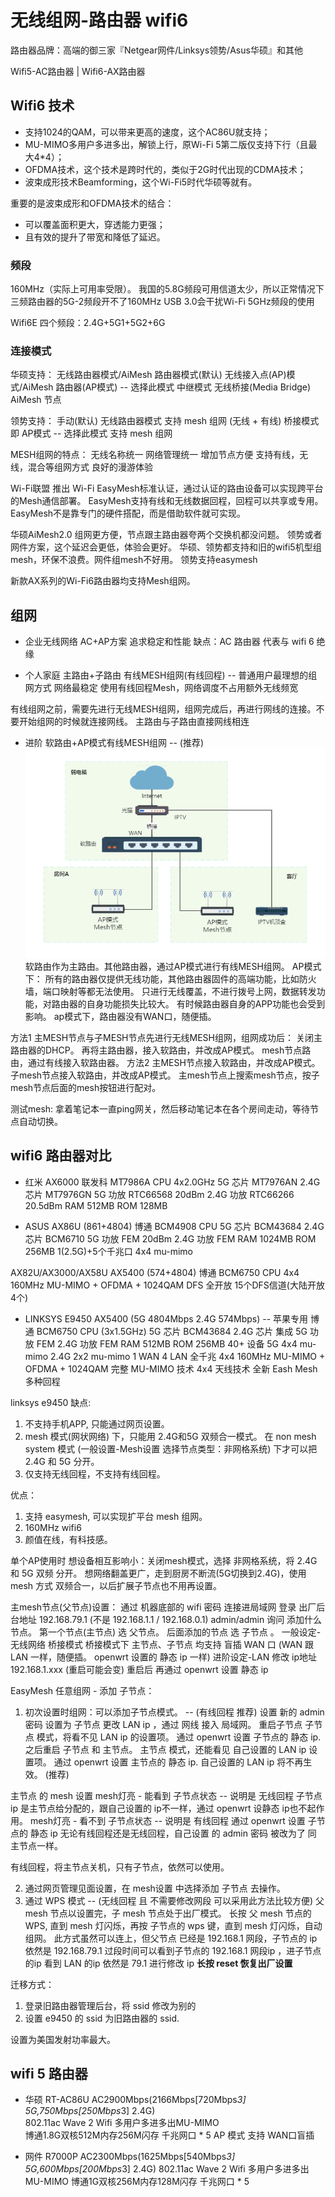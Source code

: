 # 无线组网-路由器 wifi6

路由器品牌：高端的御三家『Netgear网件/Linksys领势/Asus华硕』和其他

Wifi5-AC路由器 | Wifi6-AX路由器

## Wifi6 技术
- 支持1024的QAM，可以带来更高的速度，这个AC86U就支持；
- MU-MIMO多用户多进多出，解锁上行，原Wi-Fi 5第二版仅支持下行（且最大4*4）；
- OFDMA技术，这个技术是跨时代的，类似于2G时代出现的CDMA技术；
- 波束成形技术Beamforming，这个Wi-Fi5时代华硕等就有。

重要的是波束成形和OFDMA技术的结合：

+ 可以覆盖面积更大，穿透能力更强；
+ 且有效的提升了带宽和降低了延迟。

### 频段
160MHz（实际上可用率受限）。
我国的5.8G频段可用信道太少，所以正常情况下三频路由器的5G-2频段开不了160MHz
USB 3.0会干扰Wi-Fi 5GHz频段的使用

Wifi6E 四个频段：2.4G+5G1+5G2+6G

### 连接模式
华硕支持：
无线路由器模式/AiMesh 路由器模式(默认)
无线接入点(AP)模式/AiMesh 路由器(AP模式) -- 选择此模式
中继模式
无线桥接(Media Bridge)
AiMesh 节点

领势支持：
手动(默认) 无线路由器模式
    支持 mesh 组网 (无线 + 有线)
桥接模式 即 AP模式 -- 选择此模式
    支持 mesh 组网

MESH组网的特点：
    无线名称统一
    网络管理统一
    增加节点方便
    支持有线，无线，混合等组网方式
    良好的漫游体验

Wi-Fi联盟 推出 Wi-Fi EasyMesh标准认证，通过认证的路由设备可以实现跨平台的Mesh通信部署。
EasyMesh支持有线和无线数据回程，回程可以共享或专用。EasyMesh不是靠专门的硬件搭配，而是借助软件就可实现。

华硕AiMesh2.0 组网更方便，节点跟主路由器夸两个交换机都没问题。
领势或者网件方案，这个延迟会更低，体验会更好。
华硕、领势都支持和旧的wifi5机型组mesh，环保不浪费。网件组mesh不好用。
领势支持easymesh 

新款AX系列的Wi-Fi6路由器均支持Mesh组网。

## 组网
- 企业无线网络 AC+AP方案 
    追求稳定和性能
    缺点：AC 路由器 代表与 wifi 6 绝缘

- 个人家庭 主路由+子路由 有线MESH组网(有线回程) -- 普通用户最理想的组网方式
    网络最稳定
    使用有线回程Mesh，网络调度不占用额外无线频宽

有线组网之前，需要先进行无线MESH组网，组网完成后，再进行网线的连接。不要开始组网的时候就连接网线。
主路由与子路由直接网线相连

- 进阶 软路由+AP模式有线MESH组网 -- (推荐)
![ap模式mesh组网](img/ap模式mesh组网.png)
软路由作为主路由。其他路由器，通过AP模式进行有线MESH组网。
AP模式下：
    所有的路由器仅提供无线功能，其他路由器固件的高端功能，比如防火墙，端口映射等都无法使用。
    只进行无线覆盖，不进行拨号上网，数据转发功能，对路由器的自身功能损失比较大。
    有时候路由器自身的APP功能也会受到影响。
ap模式下，路由器没有WAN口，随便插。

方法1 主MESH节点与子MESH节点先进行无线MESH组网，组网成功后：
    关闭主路由器的DHCP。
    再将主路由器，接入软路由，并改成AP模式。
    mesh节点路由，通过有线接入软路由器。
方法2 主MESH节点接入软路由，并改成AP模式。
    子mesh节点接入软路由，并改成AP模式。
    主mesh节点上搜索mesh节点，按子mesh节点后面的mesh按钮进行配对。

测试mesh:
拿着笔记本一直ping网关，然后移动笔记本在各个房间走动，等待节点自动切换。

## wifi6 路由器对比
- 红米 AX6000
联发科 MT7986A CPU 4x2.0GHz
5G 芯片 MT7976AN  2.4G 芯片 MT7976GN
5G 功放 RTC66568  20dBm  2.4G 功放 RTC66266 20.5dBm
RAM 512MB ROM 128MB

- ASUS AX86U (861+4804)
博通 BCM4908 CPU
5G 芯片 BCM43684  2.4G 芯片 BCM6710
5G 功放 FEM  20dBm  2.4G 功放 FEM
RAM 1024MB ROM 256MB
1(2.5G)+5个千兆口
4x4 mu-mimo

AX82U/AX3000/AX58U AX5400 (574+4804)
博通 BCM6750 CPU
4x4 160MHz MU-MIMO + OFDMA + 1024QAM
DFS 全开放 15个DFS信道(大陆开放4个)

- LINKSYS E9450 AX5400 (5G 4804Mbps 2.4G 574Mbps) -- 苹果专用
博通 BCM6750 CPU (3x1.5GHz)
5G 芯片 BCM43684  2.4G 芯片 集成
5G 功放 FEM  2.4G 功放 FEM 
RAM 512MB ROM 256MB
40+ 设备
5G 4x4 mu-mimo
2.4G 2x2 mu-mimo
1 WAN 4 LAN 全千兆
4x4 160MHz MU-MIMO + OFDMA + 1024QAM
完整 MU-MIMO 技术 4x4 天线技术
全新 Eash Mesh 多种回程

linksys e9450 缺点:
1. 不支持手机APP, 只能通过网页设置。
2. mesh 模式(网状网络) 下，只能用 2.4G和5G 双频合一模式。
   在 non mesh system 模式 (一般设置-Mesh设置 选择节点类型：非网格系统) 下才可以把 2.4G 和 5G 分开。
3. 仅支持无线回程，不支持有线回程。

优点：
1. 支持 easymesh, 可以实现扩平台 mesh 组网。
2. 160MHz wifi6
3. 颜值在线，有科技感。

单个AP使用时
    想设备相互影响小：关闭mesh模式，选择 非网格系统，将 2.4G 和 5G 双频 分开。
    想网络翻盖更广，走到厨房不断流(5G切换到2.4G)，使用 mesh 方式 双频合一，以后扩展子节点也不用再设置。

主mesh节点(父节点)设置：
通过 机器底部的 wifi 密码 连接进局域网
登录 出厂后台地址 192.168.79.1 (不是 192.168.1.1 / 192.168.0.1) admin/admin
询问 添加什么节点。 
    第一个节点(主节点) 选 父节点。 后面添加的节点 选 子节点 。
一般设定-无线网络 桥接模式
    桥接模式下 主节点、子节点 均支持 盲插 WAN 口 (WAN 跟 LAN 一样，随便插。 openwrt 设置的 静态 ip 一样)
进阶设定-LAN 
    修改 ip地址 192.168.1.xxx (重启可能会变)
    重启后 再通过 openwrt 设置 静态 ip

EasyMesh 任意组网 - 添加 子节点：
1. 初次设置时组网：可以添加子节点模式。 -- (有线回程 推荐)
    设置 新的 admin 密码
    设置为 子节点 
    更改 LAN ip ，通过 网线 接入 局域网。
    重启子节点 
        子节点 模式，将看不见 LAN ip 的设置项。 
            通过 openwrt 设置 子节点的 静态 ip. 之后重启 子节点 和 主节点。
        主节点 模式，还能看见 自己设置的 LAN ip 设置项。
            通过 openwrt 设置 主节点的 静态 ip. 自己设置的 LAN ip 将不再生效。 (推荐)

主节点 的 mesh 设置
    mesh灯亮 - 能看到 子节点状态 -- 说明是 无线回程
        子节点 ip 是主节点给分配的，跟自己设置的 ip不一样，通过 openwrt 设静态 ip也不起作用。
    mesh灯亮 - 看不到 子节点状态 -- 说明是 有线回程
        通过 openwrt 设置 子节点的 静态 ip
    无论有线回程还是无线回程，自己设置 的 admin 密码 被改为了 同 主节点一样。

有线回程，将主节点关机，只有子节点，依然可以使用。
                            
2. 通过网页管理见面设置，在 mesh设置 中选择添加 子节点 去操作。     
3. 通过 WPS 模式 -- (无线回程 且 不需要修改网段 可以采用此方法比较方便)
    父 mesh 节点以设置完，子 mesh 节点处于出厂模式。
    长按 父 mesh 节点的 WPS, 直到 mesh 灯闪烁，再按 子节点的 wps 键，直到 mesh 灯闪烁，自动组网。
        此方式虽然可以连上，但父节点 已经是 192.168.1 网段，子节点的 ip 依然是 192.168.79.1
        过段时间可以看到子节点的 192.168.1 网段ip ，进子节点的ip 看到 LAN 的ip 依然是 79.1 进行修改 ip
    **长按 reset 恢复出厂设置**

迁移方式：
1. 登录旧路由器管理后台，将 ssid 修改为别的
2. 设置 e9450 的 ssid 为旧路由器的 ssid. 

设置为美国发射功率最大。

## wifi 5 路由器
- 华硕 RT-AC86U AC2900Mbps(2166Mbps[720Mbps*3] 5G,750Mbps[250Mbps*3] 2.4G)  
802.11ac Wave 2 Wifi 
多用户多进多出MU-MIMO  
博通1.8G双核512M内存256M闪存 
千兆网口 * 5
AP 模式 支持 WAN口盲插
                                                                                  
- 网件 R7000P AC2300Mbps(1625Mbps[540Mbps*3] 5G,600Mbps[200Mbps*3] 2.4G) 
802.11ac Wave 2 Wifi 
多用户多进多出MU-MIMO 
博通1G双核256M内存128M闪存 
千兆网口 * 5